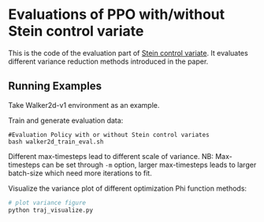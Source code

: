 # Evaluations of PPO with/without Stein control variate
This is the code of the evaluation part of [Stein control variate](https://arxiv.org/pdf/1710.11198.pdf). It evaluates different variance reduction methods introduced in the paper.


## Running Examples

Take Walker2d-v1 environment as an example.

Train and generate evaluation data:
```shell
#Evaluation Policy with or without Stein control variates
bash walker2d_train_eval.sh
```
Different max-timesteps lead to different scale of variance.
NB: Max-timesteps can be set through `-m` option, larger max-timesteps leads to larger batch-size which need more iterations to fit.

Visualize the variance plot of different optimization Phi function methods:

```python
# plot variance figure
python traj_visualize.py
```
